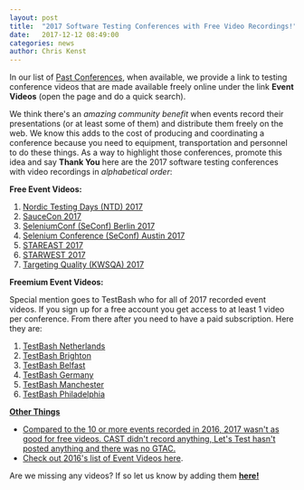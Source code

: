 ```yaml
---
layout: post
title:  "2017 Software Testing Conferences with Free Video Recordings!"
date:   2017-12-12 08:49:00
categories: news
author: Chris Kenst
---
```


In our list of <a href="/past" target="_blank">Past Conferences</a>, when available, we provide a link to testing conference videos that are made available freely online under the link **Event Videos** (open the page and do a quick search).

We think there's an *amazing community benefit* when events record their presentations (or at least some of them) and distribute them freely on the web. We know this adds to the cost of producing and coordinating a conference because you need to equipment, transportation and personnel to do these things. As a way to highlight those conferences, promote this idea and say **Thank You** here are the 2017 software testing conferences with video recordings in *alphabetical order*:

**Free Event Videos:**
1. <a href="https://www.youtube.com/watch?v=aopOwwwkwLk&list=PLF_V0R0nbO9xc6sxT5CEuzBmKfp0YmVsA" target="_blank">Nordic Testing Days (NTD) 2017</a>
1. <a href="https://saucecon.com/2017/" target="_blank">SauceCon 2017</a>
1. <a href="https://www.youtube.com/watch?v=v9OoXIZobdk&list=PLRdSclUtJDYV8I_B5rLkMI7jL_JMv7GRO" target="_blank">SeleniumConf (SeConf) Berlin 2017</a>
1. <a href="https://www.youtube.com/playlist?list=PLRdSclUtJDYXFVU37NEqh4KkT78BLqjcG" target="_blank">Selenium Conference (SeConf) Austin 2017</a>
1. <a href="https://www.youtube.com/watch?v=xi2GuEJh2MU&list=PLk81My95-GE9fOtfu6gp-K6OaVt6zWiIm" target="_blank">STAREAST 2017</a>
1. <a href="https://www.youtube.com/watch?v=Mg0wtsTAetA&list=PLk81My95-GE9k51HEkcY_H0X0wbwxeHnz" target="_blank">STARWEST 2017</a>
1. <a href="http://kwsqa.org/tq2018/past-conferences/tq2017/keynotelive/" target="_blank">Targeting Quality (KWSQA) 2017</a>

**Freemium Event Videos:**

Special mention goes to TestBash who for all of 2017 recorded event videos. If you sign up for a free account you get access to at least 1 video per conference. From there after you need to have a paid subscription. Here they are:

1. <a href="https://dojo.ministryoftesting.com/series/testbash-netherlands-2017" target="_blank">TestBash Netherlands</a>
1. <a href="https://dojo.ministryoftesting.com/series/testbash-brighton-2017" target="_blank">TestBash Brighton
1. <a href="https://dojo.ministryoftesting.com/series/testbash-belfast-2017" target="_blank">TestBash Belfast
1. <a href="https://dojo.ministryoftesting.com/series/testbash-germany-2017" target="_blank">TestBash Germany
1. <a href="https://dojo.ministryoftesting.com/series/testbash-manchester-2017" target="_blank">TestBash Manchester
1. <a href="https://dojo.ministryoftesting.com/series/testbash-philadelphia-2017" target="_blank">TestBash Philadelphia

**Other Things**

- Compared to the 10 or more events recorded in 2016, 2017 wasn't as good for free videos. CAST didn't record anything, Let's Test hasn't posted anything and there was no GTAC.
- Check out <a href="/news/2017/12/11/2016-videos.html" target="_blank">2016's list of Event Videos here</a>.

Are we missing any videos? If so let us know by adding them **<a href="https://github.com/TestingConferences/testingconferences.github.io/blob/master/_data/past.yml" target="_blank">here!</a>**
